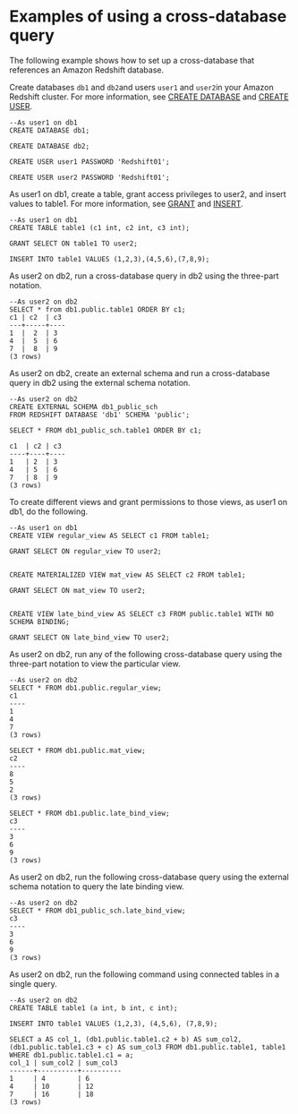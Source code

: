 # Examples of using a cross\-database query<a name="cross-database_example"></a>

The following example shows how to set up a cross\-database that references an Amazon Redshift database\. 

Create databases `db1` and `db2`and users `user1` and `user2`in your Amazon Redshift cluster\. For more information, see [CREATE DATABASE](r_CREATE_DATABASE.md) and [CREATE USER](r_CREATE_USER.md)\.

```
--As user1 on db1
CREATE DATABASE db1;

CREATE DATABASE db2;

CREATE USER user1 PASSWORD 'Redshift01';

CREATE USER user2 PASSWORD 'Redshift01';
```

As user1 on db1, create a table, grant access privileges to user2, and insert values to table1\. For more information, see [GRANT](r_GRANT.md) and [INSERT](r_INSERT_30.md)\.

```
--As user1 on db1
CREATE TABLE table1 (c1 int, c2 int, c3 int);

GRANT SELECT ON table1 TO user2;

INSERT INTO table1 VALUES (1,2,3),(4,5,6),(7,8,9);
```

As user2 on db2, run a cross\-database query in db2 using the three\-part notation\. 

```
--As user2 on db2
SELECT * from db1.public.table1 ORDER BY c1;
c1 | c2  | c3
---+-----+----
1  |  2  | 3
4  |  5  | 6
7  |  8  | 9
(3 rows)
```

As user2 on db2, create an external schema and run a cross\-database query in db2 using the external schema notation\. 

```
--As user2 on db2
CREATE EXTERNAL SCHEMA db1_public_sch
FROM REDSHIFT DATABASE 'db1' SCHEMA 'public';

SELECT * FROM db1_public_sch.table1 ORDER BY c1;

c1  | c2 | c3
----+----+----
1   | 2  | 3
4   | 5  | 6
7   | 8  | 9
(3 rows)
```

To create different views and grant permissions to those views, as user1 on db1, do the following\. 

```
--As user1 on db1
CREATE VIEW regular_view AS SELECT c1 FROM table1;

GRANT SELECT ON regular_view TO user2;


CREATE MATERIALIZED VIEW mat_view AS SELECT c2 FROM table1;

GRANT SELECT ON mat_view TO user2;


CREATE VIEW late_bind_view AS SELECT c3 FROM public.table1 WITH NO SCHEMA BINDING;

GRANT SELECT ON late_bind_view TO user2;
```

As user2 on db2, run any of the following cross\-database query using the three\-part notation to view the particular view\.

```
--As user2 on db2
SELECT * FROM db1.public.regular_view;
c1
----
1
4
7
(3 rows)

SELECT * FROM db1.public.mat_view;
c2
----
8
5
2
(3 rows)

SELECT * FROM db1.public.late_bind_view;
c3
----
3
6 
9
(3 rows)
```

As user2 on db2, run the following cross\-database query using the external schema notation to query the late binding view\.

```
--As user2 on db2
SELECT * FROM db1_public_sch.late_bind_view;
c3
----
3
6
9
(3 rows)
```

As user2 on db2, run the following command using connected tables in a single query\.

```
--As user2 on db2
CREATE TABLE table1 (a int, b int, c int);

INSERT INTO table1 VALUES (1,2,3), (4,5,6), (7,8,9);

SELECT a AS col_1, (db1.public.table1.c2 + b) AS sum_col2, (db1.public.table1.c3 + c) AS sum_col3 FROM db1.public.table1, table1 WHERE db1.public.table1.c1 = a;
col_1 | sum_col2 | sum_col3
------+----------+----------
1     | 4        | 6
4     | 10       | 12
7     | 16       | 18
(3 rows)
```
